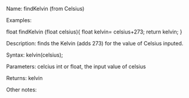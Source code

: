 Name: 
findKelvin (from Celsius)

Examples:

float findKelvin (float celsius){
  float kelvin= celsius+273;
  return kelvin;
}

Description:
finds the Kelvin (adds 273) for the value of Celsius inputed. 

Syntax:
kelvin(celsius);

Parameters: 
celcius	int or float, the input value of celsius

Returns:
kelvin

Other notes:


